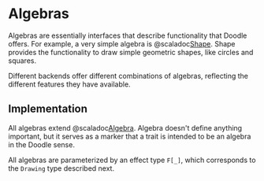 # Algebras

Algebras are essentially interfaces that describe functionality that Doodle offers. For example, a very simple algebra is @scaladoc[Shape](doodle.algebra.Shape). Shape provides the functionality to draw simple geometric shapes, like circles and squares.

Different backends offer different combinations of algebras, reflecting the different features they have available.


## Implementation

All algebras extend @scaladoc[Algebra](doodle.algebra.Algebra). Algebra doesn't define anything important, but it serves as a marker that a trait is intended to be an algebra in the Doodle sense.

All algebras are parameterized by an effect type `F[_]`, which corresponds to the `Drawing` type described next.
